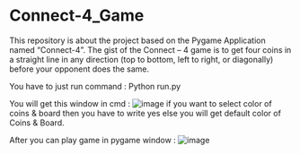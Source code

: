 # Connect-4_Game
This repository is about the project based on the Pygame Application named “Connect-4”. The gist of the Connect – 4 game is to get four coins in a straight line in any direction (top to bottom, left to right, or diagonally) before your opponent does the same.

You have to just run command :
Python run.py                                                                                                                                                  

You will get this window in cmd : 
![image](https://user-images.githubusercontent.com/92586331/163692068-74bfa2f4-4d8b-4656-b4ff-4d91bd915927.png)
if you want to select color of coins & board then you have to write yes else you will get default color of Coins & Board.

After you can play game in pygame window : 
![image](https://user-images.githubusercontent.com/92586331/163692135-b7a667e0-5385-49ff-8937-590c230b1a05.png)


